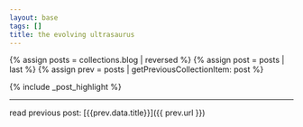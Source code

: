 ```yaml
---
layout: base
tags: []
title: the evolving ultrasaurus
---
```


{% assign posts = collections.blog | reversed %}
{% assign post = posts | last %}
{% assign prev = posts | getPreviousCollectionItem: post %}


{% include _post_highlight %}

---

read previous post: [{{prev.data.title}}]({{ prev.url }})
